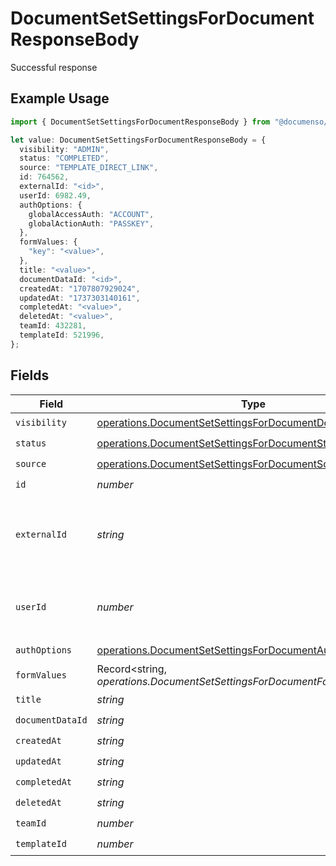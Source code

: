 # DocumentSetSettingsForDocumentResponseBody

Successful response

## Example Usage

```typescript
import { DocumentSetSettingsForDocumentResponseBody } from "@documenso/sdk-typescript/models/operations";

let value: DocumentSetSettingsForDocumentResponseBody = {
  visibility: "ADMIN",
  status: "COMPLETED",
  source: "TEMPLATE_DIRECT_LINK",
  id: 764562,
  externalId: "<id>",
  userId: 6982.49,
  authOptions: {
    globalAccessAuth: "ACCOUNT",
    globalActionAuth: "PASSKEY",
  },
  formValues: {
    "key": "<value>",
  },
  title: "<value>",
  documentDataId: "<id>",
  createdAt: "1707807929024",
  updatedAt: "1737303140161",
  completedAt: "<value>",
  deletedAt: "<value>",
  teamId: 432281,
  templateId: 521996,
};
```

## Fields

| Field                                                                                                                                        | Type                                                                                                                                         | Required                                                                                                                                     | Description                                                                                                                                  |
| -------------------------------------------------------------------------------------------------------------------------------------------- | -------------------------------------------------------------------------------------------------------------------------------------------- | -------------------------------------------------------------------------------------------------------------------------------------------- | -------------------------------------------------------------------------------------------------------------------------------------------- |
| `visibility`                                                                                                                                 | [operations.DocumentSetSettingsForDocumentDocumentsVisibility](../../models/operations/documentsetsettingsfordocumentdocumentsvisibility.md) | :heavy_check_mark:                                                                                                                           | N/A                                                                                                                                          |
| `status`                                                                                                                                     | [operations.DocumentSetSettingsForDocumentStatus](../../models/operations/documentsetsettingsfordocumentstatus.md)                           | :heavy_check_mark:                                                                                                                           | N/A                                                                                                                                          |
| `source`                                                                                                                                     | [operations.DocumentSetSettingsForDocumentSource](../../models/operations/documentsetsettingsfordocumentsource.md)                           | :heavy_check_mark:                                                                                                                           | N/A                                                                                                                                          |
| `id`                                                                                                                                         | *number*                                                                                                                                     | :heavy_check_mark:                                                                                                                           | N/A                                                                                                                                          |
| `externalId`                                                                                                                                 | *string*                                                                                                                                     | :heavy_check_mark:                                                                                                                           | A custom external ID you can use to identify the document.                                                                                   |
| `userId`                                                                                                                                     | *number*                                                                                                                                     | :heavy_check_mark:                                                                                                                           | The ID of the user that created this document.                                                                                               |
| `authOptions`                                                                                                                                | [operations.DocumentSetSettingsForDocumentAuthOptions](../../models/operations/documentsetsettingsfordocumentauthoptions.md)                 | :heavy_check_mark:                                                                                                                           | N/A                                                                                                                                          |
| `formValues`                                                                                                                                 | Record<string, *operations.DocumentSetSettingsForDocumentFormValues*>                                                                        | :heavy_check_mark:                                                                                                                           | N/A                                                                                                                                          |
| `title`                                                                                                                                      | *string*                                                                                                                                     | :heavy_check_mark:                                                                                                                           | N/A                                                                                                                                          |
| `documentDataId`                                                                                                                             | *string*                                                                                                                                     | :heavy_check_mark:                                                                                                                           | N/A                                                                                                                                          |
| `createdAt`                                                                                                                                  | *string*                                                                                                                                     | :heavy_check_mark:                                                                                                                           | N/A                                                                                                                                          |
| `updatedAt`                                                                                                                                  | *string*                                                                                                                                     | :heavy_check_mark:                                                                                                                           | N/A                                                                                                                                          |
| `completedAt`                                                                                                                                | *string*                                                                                                                                     | :heavy_check_mark:                                                                                                                           | N/A                                                                                                                                          |
| `deletedAt`                                                                                                                                  | *string*                                                                                                                                     | :heavy_check_mark:                                                                                                                           | N/A                                                                                                                                          |
| `teamId`                                                                                                                                     | *number*                                                                                                                                     | :heavy_check_mark:                                                                                                                           | N/A                                                                                                                                          |
| `templateId`                                                                                                                                 | *number*                                                                                                                                     | :heavy_check_mark:                                                                                                                           | N/A                                                                                                                                          |